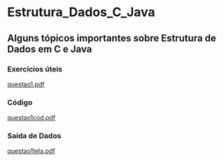 # Estrutura_Dados_C_Java
## Alguns tópicos importantes sobre Estrutura de Dados em C e Java

### Exercícios úteis
[questao1.pdf](https://github.com/MarcelluSimoes/Estrutura_Dados_C_Java/files/11779847/questao1.pdf)

### Código
[questao1cod.pdf](https://github.com/MarcelluSimoes/Estrutura_Dados_C_Java/files/11779848/questao1cod.pdf)

### Saída de Dados
[questao1tela.pdf](https://github.com/MarcelluSimoes/Estrutura_Dados_C_Java/files/11779849/questao1tela.pdf)
